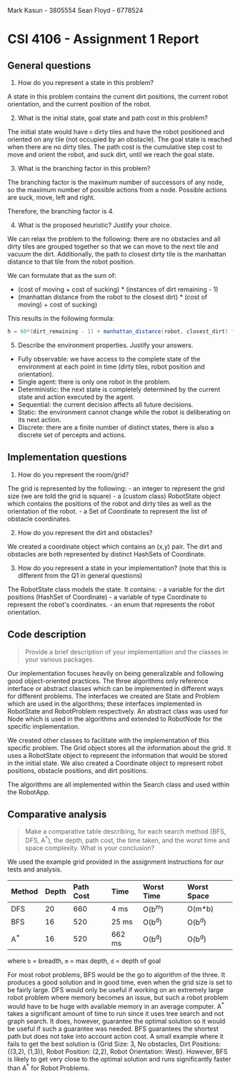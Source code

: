 Mark Kasun - 3805554
Sean Floyd - 6778524

# CSI 4106 - Assignment 1 Report

## General questions
1. How do you represent a state in this problem?

  A state in this problem contains the current dirt positions, the current robot orientation, and the current position of the robot.

2. What is the initial state, goal state and path cost in this problem?

  The initial state would have `n` dirty tiles and have the robot positioned and oriented on any tile (not occupied by an obstacle).
  The goal state is reached when there are no dirty tiles.
  The path cost is the cumulative step cost to move and orient the robot, and suck dirt, until we reach the goal state.

3. What is the branching factor in this problem?

  The branching factor is the maximum number of successors of any node, so the maximum number of possible actions from a node. Possible actions are suck, move, left and right.

  Therefore, the branching factor is 4.

4. What is the proposed heuristic? Justify your choice.

  We can relax the problem to the following: there are no obstacles and all dirty tiles are grouped together so that we can move to the next tile and vacuum the dirt. Additionally, the path to closest dirty tile is the manhattan distance to that tile from the robot position.

  We can formulate that as the sum of:
  - (cost of moving + cost of sucking) * (instances of dirt remaining - 1)
  - (manhattan distance from the robot to the closest dirt) * (cost of moving) + cost of sucking)

  This results in the following formula:
  ```java
  h = 60*(dirt_remaining - 1) + manhattan_distance(robot, closest_dirt) * 50 + 10
  ```

5. Describe the environment properties. Justify your answers.

  - Fully observable: we have access to the complete state of the environment at each point in time (dirty tiles, robot position and orientation).
  - Single agent: there is only one robot in the problem.
  - Deterministic: the next state is completely determined by the current state and action executed by the agent.
  - Sequential: the current decision affects all future decisions.
  - Static: the environment cannot change while the robot is deliberating on its next action.
  - Discrete: there are a finite number of distinct states, there is also a discrete set of percepts and actions.


## Implementation questions
1. How do you represent the room/grid?

  The grid is represented by the following:
    - an integer to represent the grid size (we are told the grid is square)
    - a (custom class) RobotState object which contains the positions of the robot and dirty tiles as well as the orientation of the robot.
    - a Set of Coordinate to represent the list of obstacle coordinates.

2. How do you represent the dirt and obstacles?

  We created a coordinate object which contains an (x,y) pair. The dirt and obstacles are both represented by distinct HashSets of Coordinate.

3. How do you represent a state in your implementation? (note that this is different from the Q1 in general questions)

  The RobotState class models the state. It contains:
    - a variable for the dirt positions (HashSet of Coordinate)
    - a variable of type Coordinate to represent the robot's coordinates.
    - an enum that represents the robot orientation.

## Code description
 > Provide a brief description of your implementation and the classes in your various packages.

Our implementation focuses heavily on being generalizable and following good object-oriented practices. The three algorithms only reference interface or abstract classes which can be implemented in different ways for different problems. The interfaces we created are State and Problem which are used in the algorithms; these interfaces implemented in RobotState and RobotProblem respectively. An abstract class was used for Node which is used in the algorithms and extended to RobotNode for the specific implementation.

We created other classes to facilitate with the implementation of this specific problem. The Grid object stores all the information about the grid. It uses a RobotState object to represent the information that would be stored in the initial state. We also created a Coordinate object to represent robot positions, obstacle positions, and dirt positions.

The algorithms are all implemented within the Search class and used within the RobotApp.

## Comparative analysis
> Make a comparative table describing, for each search method (BFS, DFS, A<sup>\*</sup>), the depth, path cost, the time taken, and the worst time and space complexity. What is your conclusion?

We used the example grid provided in the assignment instructions for our tests and analysis.

|Method|  Depth|   Path Cost|   Time|    Worst Time|  Worst Space|
|:--|:--|:--|:--|:--|:--|
|DFS| 20|  660| 4 ms|    O(b<sup>m</sup>)|  O(m*b)|
|BFS| 16|  520| 25 ms|   O(b<sup>d</sup>)|  O(b<sup>d</sup>)|
|A<sup>\*</sup>|  16|  520| 662 ms|  O(b<sup>d</sup>)|  O(b<sup>d</sup>)|

where `b` = breadth, `m` = max depth, `d` = depth of goal

For most robot problems, BFS would be the go to algorithm of the three. It produces a good solution and in good time, even when the grid size is set to be fairly large. DFS would only be useful if working on an extremely large robot problem where memory becomes an issue, but such a robot problem would have to be huge with available memory in an average computer. A<sup>\*</sup> takes a significant amount of time to run since it uses tree search and not graph search. It does, however, guarantee the optimal solution so it would be useful if such a guarantee was needed. BFS guarantees the shortest path but does not take into account action cost. A small example where it fails to get the best solution is {Grid Size: 3, No obstacles, Dirt Positions: {(3,2), (1,3)}, Robot Position: (2,2), Robot Orientation: West}. However, BFS is likely to get very close to the optimal solution and runs significantly faster than A<sup>\*</sup> for Robot Problems.
